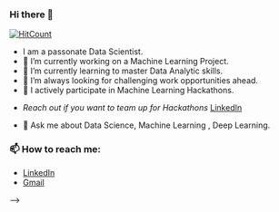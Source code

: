 ### Hi there 👋

[![HitCount](http://hits.dwyl.com/shresthh/shresthh.svg)](http://hits.dwyl.com/shresthh/shresthh)




- I am a passonate Data Scientist.
- 🔭 I’m currently working on a Machine Learning Project.
- 🌱 I’m currently learning to master Data Analytic skills.
- 👯 I’m always looking for challenging work opportunities ahead.
- 🤔 I actively participate in Machine Learning Hackathons. 
* *Reach out if you want to team up for Hackathons*  <a href="https://www.linkedin.com/in/shresth-mishra-00463216b/">LinkedIn</a>




- 💬 Ask me about Data Science, Machine Learning , Deep Learning.


### 📫 How to reach me: 
* <a href="https://www.linkedin.com/in/shresth-mishra-00463216b/">LinkedIn</a>
* <a href="sumuandmishra@gmail.com">Gmail</a>


-->


